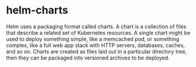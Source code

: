 # helm-charts
Helm uses a packaging format called charts. A chart is a collection of files that describe a related set of Kubernetes resources. A single chart might be used to deploy something simple, like a memcached pod, or something complex, like a full web app stack with HTTP servers, databases, caches, and so on.  Charts are created as files laid out in a particular directory tree, then they can be packaged into versioned archives to be deployed.
